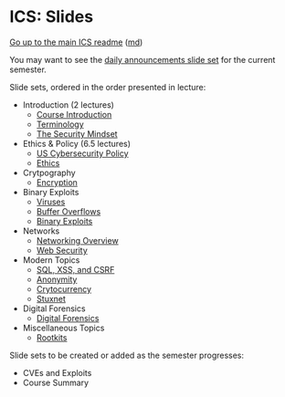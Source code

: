 ICS: Slides
===========

[Go up to the main ICS readme](../readme.html) ([md](../readme.md))

You may want to see the [daily announcements slide set](../uva/daily-announcements.html#/) for the current semester.

Slide sets, ordered in the order presented in lecture:

- Introduction (2 lectures)
    - [Course Introduction](introduction.html#/)
    - [Terminology](terminology.html#/)
    - [The Security Mindset](security-mindset.html#/)
- Ethics & Policy (6.5 lectures)
    - [US Cybersecurity Policy](policy.html#/)
    - [Ethics](ethics.html#/)
- Crytpography
	- [Encryption](encryption.html#/)
- Binary Exploits
	- [Viruses](viruses.html#/)
	- [Buffer Overflows](buffer-overflows.html#/)
	- [Binary Exploits](binary-exploits.html#/)
- Networks
	- [Networking Overview](networks.html#/)
	- [Web Security](web-security.html#/)
- Modern Topics
	- [SQL, XSS, and CSRF](sql-xss-csrf.html#/)
	- [Anonymity](anonymity.html#/)
	- [Crytocurrency](cryptocurrency.html#/)
	- [Stuxnet](stuxnet.html#/)
- Digital Forensics
	- [Digital Forensics](forensics.html#/)
- Miscellaneous Topics
    - [Rootkits](rootkits.html#/)


Slide sets to be created or added as the semester progresses:

- CVEs and Exploits
- Course Summary
